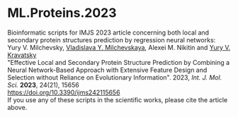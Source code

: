 # ML.Proteins.2023
Bioinformatic scripts for IMJS 2023 article concerning both local and secondary protein structures prediction by regression neural networks: 
<br>Yury V. Milchevsky, <A HREF="https://orcid.org/0000-0002-4350-8424">Vladislava Y. Milchevskaya</A>, Alexei M. Nikitin and <A HREF="https://orcid.org/0000-0002-2499-3428">Yury V. Kravatsky</A>
<br>"Effective Local and Secondary Protein Structure Prediction by Combining a Neural Network-Based Approach with Extensive Feature Design and Selection without Reliance on Evolutionary Information". 2023, <I>Int. J. Mol. Sci.</I> <B>2023</B>, 24(21), 15656
<br><a>https://doi.org/10.3390/ijms242115656</a>
<br>If you use any of these scripts in the scientific works, please cite the article above.

